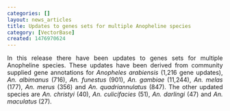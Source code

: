 ```yaml
---
categories: []
layout: news_articles
title: Updates to genes sets for multiple Anopheline species
category: [VectorBase]
created: 1476970624
---
```

<p align="justify">In this release there have been updates to genes sets for multiple Anopheline species. These updates have been derived from community supplied gene annotations for <em>Anopheles arabiensis</em> (1,216 gene updates), <em>An. albimanus</em> (716), <em>An. funestus</em> (901), <em>An. gambiae</em> (11,244), <em>An. melas</em> (177), <em>An. merus</em> (356) and <em>An. quadriannulatus</em> (847). The other updated species are <em>An. christyi</em> (40), <em>An. culicifacies</em> (51), <em>An. darlingi</em> (47) and <em>An. maculatus</em> (27). 
